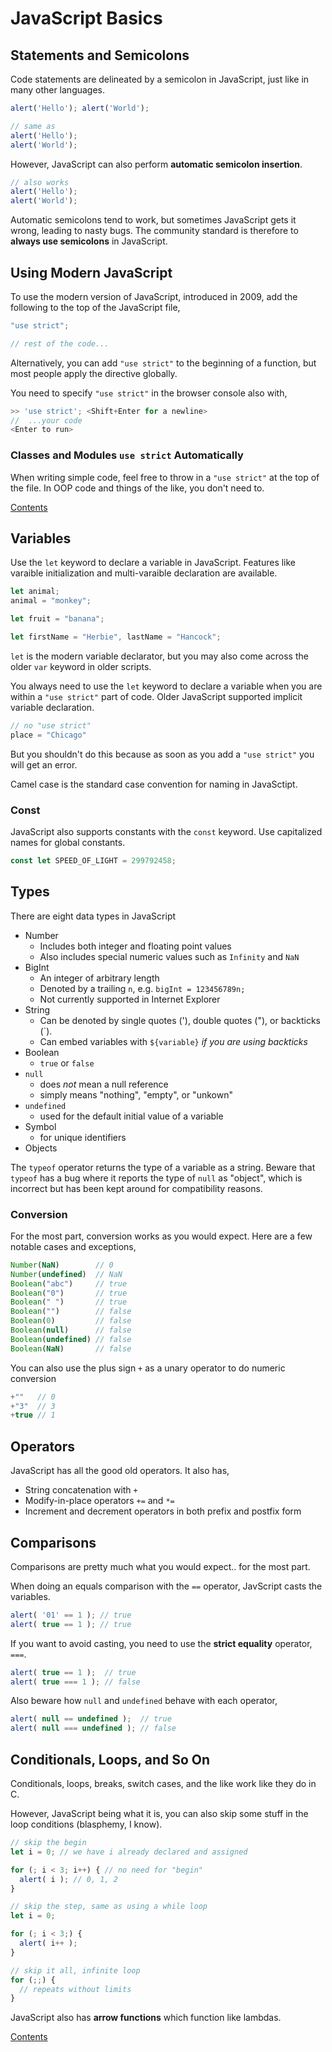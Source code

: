# JavaScript Basics

## Statements and Semicolons

Code statements are delineated by a semicolon in JavaScript, just like in many other languages.

```js
alert('Hello'); alert('World');

// same as
alert('Hello');
alert('World');
```

However, JavaScript can also perform **automatic semicolon insertion**.

```js
// also works
alert('Hello');
alert('World');
```

Automatic semicolons tend to work, but sometimes JavaScript gets it wrong, leading to nasty bugs. The community standard is therefore to **always use semicolons** in JavaScript.

## Using Modern JavaScript

To use the modern version of JavaScript, introduced in 2009, add the following to the top of the JavaScript file,

```js
"use strict";

// rest of the code...
```

Alternatively, you can add `"use strict"` to the beginning of a function, but most people apply the directive globally.

You need to specify `"use strict"` in the browser console also with,

```js
>> 'use strict'; <Shift+Enter for a newline>
//  ...your code
<Enter to run>
```

### Classes and Modules `use strict` Automatically

When writing simple code, feel free to throw in a `"use strict"` at the top of the file. In OOP code and things of the like, you don't need to.

[Contents](_main_javascript_notes.md)

## Variables

Use the `let` keyword to declare a variable in JavaScript. Features like varaible initialization and multi-varaible declaration are available.

```js
let animal;
animal = "monkey";

let fruit = "banana";

let firstName = "Herbie", lastName = "Hancock";
```

`let` is the modern variable declarator, but you may also come across the older `var` keyword in older scripts.

You always need to use the `let` keyword to declare a variable when you are within a `"use strict"` part of code. Older JavaScript supported implicit variable declaration.

```js
// no "use strict"
place = "Chicago"
```

But you shouldn't do this because as soon as you add a `"use strict"` you will get an error.

Camel case is the standard case convention for naming in JavaSctipt.

### Const

JavaScript also supports constants with the `const` keyword. Use capitalized names for global constants.

```js
const let SPEED_OF_LIGHT = 299792458;
```

## Types

There are eight data types in JavaScript

- Number
  - Includes both integer and floating point values
  - Also includes special numeric values such as `Infinity` and `NaN`
- BigInt
  - An integer of arbitrary length
  - Denoted by a trailing `n`, e.g. `bigInt = 123456789n;`
  - Not currently supported in Internet Explorer
- String
  - Can be denoted by single quotes ('), double quotes ("), or backticks (`).
  - Can embed variables with `${variable}` *if you are using backticks*
- Boolean
  - `true` or `false`
- `null`
  - does *not* mean a null reference
  - simply means "nothing", "empty", or  "unkown"
- `undefined`
  - used for the default initial value of a variable
- Symbol
  - for unique identifiers
- Objects

The `typeof` operator returns the type of a variable as a string. Beware that `typeof` has a bug where it reports the type of `null` as "object", which is incorrect but has been kept around for compatibility reasons.

### Conversion

For the most part, conversion works as you would expect. Here are a few notable cases and exceptions,

```js
Number(NaN)        // 0
Number(undefined)  // NaN
Boolean("abc")     // true
Boolean("0")       // true
Boolean(" ")       // true
Boolean("")        // false
Boolean(0)         // false
Boolean(null)      // false
Boolean(undefined) // false
Boolean(NaN)       // false
```

You can also use the plus sign `+` as a unary operator to do numeric conversion

```js
+""   // 0
+"3"  // 3
+true // 1
```

## Operators

JavaScript has all the good old operators. It also has,

- String concatenation with `+`
- Modify-in-place operators `+=` and `*=`
- Increment and decrement operators in both prefix and postfix form

## Comparisons

Comparisons are pretty much what you would expect.. for the most part.

When doing an equals comparison with the `==` operator, JavScript casts the variables.

```js
alert( '01' == 1 ); // true
alert( true == 1 ); // true
```

If you want to avoid casting, you need to use the **strict equality** operator, `===`.

```js
alert( true == 1 );  // true
alert( true === 1 ); // false
```

Also beware how `null` and `undefined` behave with each operator,

```js
alert( null == undefined );  // true
alert( null === undefined ); // false
```

## Conditionals, Loops, and So On

Conditionals, loops, breaks, switch cases, and the like work like they do in C.

However, JavaScript being what it is, you can also skip some stuff in the loop conditions (blasphemy, I know).

```js
// skip the begin
let i = 0; // we have i already declared and assigned

for (; i < 3; i++) { // no need for "begin"
  alert( i ); // 0, 1, 2
}

// skip the step, same as using a while loop
let i = 0;

for (; i < 3;) {
  alert( i++ );
}

// skip it all, infinite loop
for (;;) {
  // repeats without limits
}
```

JavaScript also has **arrow functions** which function like lambdas.

[Contents](_main_javascript_notes.md)

